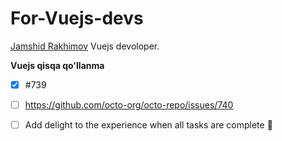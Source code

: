 # For-Vuejs-devs
[Jamshid Rakhimov](https://pages.github.com/) Vuejs devoloper.

**Vuejs qisqa qo'llanma**

- [x] #739
- [ ] https://github.com/octo-org/octo-repo/issues/740
- [ ] Add delight to the experience when all tasks are complete :tada:


